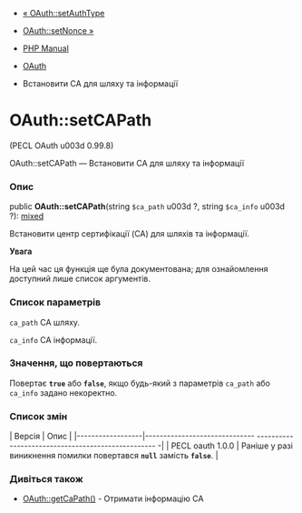 - [« OAuth::setAuthType](oauth.setauthtype.md)
- [OAuth::setNonce »](oauth.setnonce.md)

- [PHP Manual](index.md)
- [OAuth](class.oauth.md)
- Встановити CA для шляху та інформації

# OAuth::setCAPath

(PECL OAuth u003d 0.99.8)

OAuth::setCAPath — Встановити CA для шляху та інформації

### Опис

public **OAuth::setCAPath**(string `$ca_path` u003d ?, string `$ca_info` u003d
?):
[mixed](language.types.declarations.md#language.types.declarations.mixed)

Встановити центр сертифікації (CA) для шляхів та інформації.

**Увага**

На цей час ця функція ще була документована; для
ознайомлення доступний лише список аргументів.

### Список параметрів

`ca_path`
CA шляху.

`ca_info`
CA інформації.

### Значення, що повертаються

Повертає **`true`** або **`false`**, якщо будь-який з параметрів
`ca_path` або `ca_info` задано некоректно.

### Список змін

| Версія | Опис |
|------------------|------------------------------ -------------------------------------------------- -|
| PECL oauth 1.0.0 | Раніше у разі виникнення помилки повертався **`null`** замість **`false`**. |

### Дивіться також

- [OAuth::getCaPath()](oauth.getcapath.md) - Отримати інформацію CA
